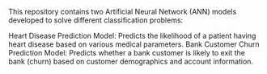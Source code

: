 This repository contains two Artificial Neural Network (ANN) models developed to solve different classification problems:

Heart Disease Prediction Model: Predicts the likelihood of a patient having heart disease based on various medical parameters.
Bank Customer Churn Prediction Model: Predicts whether a bank customer is likely to exit the bank (churn) based on customer demographics and account information.
